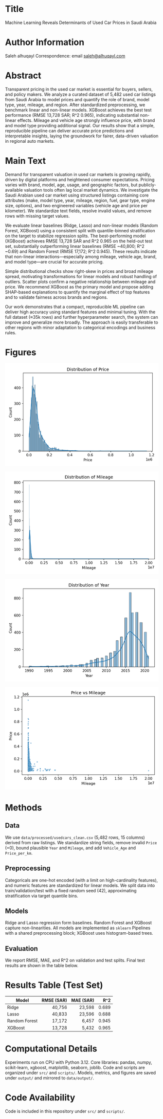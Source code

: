 # Title
Machine Learning Reveals Determinants of Used Car Prices in Saudi Arabia

# Author Information
Saleh alhuqayl
Correspondence: email saleh@alhuqayl.com

# Abstract
Transparent pricing in the used car market is essential for buyers, sellers, and policy makers. We analyze a curated dataset of 5,482 used car listings from Saudi Arabia to model prices and quantify the role of brand, model type, year, mileage, and region. After standardized preprocessing, we benchmark linear and non-linear models. XGBoost achieves the best test performance (RMSE 13,728 SAR; R^2 0.965), indicating substantial non-linear effects. Mileage and vehicle age strongly influence price, with brand and model type providing additional signal. Our results show that a simple, reproducible pipeline can deliver accurate price predictions and interpretable insights, laying the groundwork for fairer, data-driven valuation in regional auto markets.

# Main Text
Demand for transparent valuation in used car markets is growing rapidly, driven by digital platforms and heightened consumer expectations. Pricing varies with brand, model, age, usage, and geographic factors, but publicly-available valuation tools often lag local market dynamics. We investigate the Saudi Arabian used car market using structured listings containing core attributes (make, model type, year, mileage, region, fuel, gear type, engine size, options), and two engineered variables (vehicle age and price per kilometer). We standardize text fields, resolve invalid values, and remove rows with missing target values.

We evaluate linear baselines (Ridge, Lasso) and non-linear models (Random Forest, XGBoost) using a consistent split with quantile-binned stratification on the target to stabilize regression splits. The best-performing model (XGBoost) achieves RMSE 13,728 SAR and R^2 0.965 on the held-out test set, substantially outperforming linear baselines (RMSE ~40,800; R^2 ~0.69) and Random Forest (RMSE 17,172; R^2 0.945). These results indicate that non-linear interactions—especially among mileage, vehicle age, brand, and model type—are crucial for accurate pricing.

Simple distributional checks show right-skew in prices and broad mileage spread, motivating transformations for linear models and robust handling of outliers. Scatter plots confirm a negative relationship between mileage and price. We recommend XGBoost as the primary model and propose adding SHAP-based explanations to quantify the marginal effect of top features and to validate fairness across brands and regions.

Our work demonstrates that a compact, reproducible ML pipeline can deliver high accuracy using standard features and minimal tuning. With the full dataset (≈35k rows) and further hyperparameter search, the system can improve and generalize more broadly. The approach is easily transferable to other regions with minor adaptation to categorical encodings and business rules.

# Figures
![Price Distribution](../data/output/figures/hist_Price.png)

![Mileage Distribution](../data/output/figures/hist_Mileage.png)

![Year Distribution](../data/output/figures/hist_Year.png)

![Price vs Mileage](../data/output/figures/scatter_Mileage_vs_Price.png)

# Methods
## Data
We use `data/processed/usedcars_clean.csv` (5,482 rows, 15 columns) derived from raw listings. We standardize string fields, remove invalid `Price` (=0), bound plausible `Year` and `Mileage`, and add `Vehicle_Age` and `Price_per_km`.

## Preprocessing
Categoricals are one-hot encoded (with a limit on high-cardinality features), and numeric features are standardized for linear models. We split data into train/validation/test with a fixed random seed (42), approximating stratification via target quantile bins.

## Models
Ridge and Lasso regression form baselines. Random Forest and XGBoost capture non-linearities. All models are implemented as `sklearn` Pipelines with a shared preprocessing block; XGBoost uses histogram-based trees.

## Evaluation
We report RMSE, MAE, and R^2 on validation and test splits. Final test results are shown in the table below.

# Results Table (Test Set)

| Model | RMSE (SAR) | MAE (SAR) | R^2 |
|---|---:|---:|---:|
| Ridge | 40,756 | 23,598 | 0.689 |
| Lasso | 40,833 | 23,596 | 0.688 |
| Random Forest | 17,172 | 6,457 | 0.945 |
| XGBoost | 13,728 | 5,432 | 0.965 |

# Computational Details
Experiments run on CPU with Python 3.12. Core libraries: pandas, numpy, scikit-learn, xgboost, matplotlib, seaborn, joblib. Code and scripts are organized under `src/` and `scripts/`. Models, metrics, and figures are saved under `output/` and mirrored to `data/output/`.

# Code Availability
Code is included in this repository under `src/` and `scripts/`.
